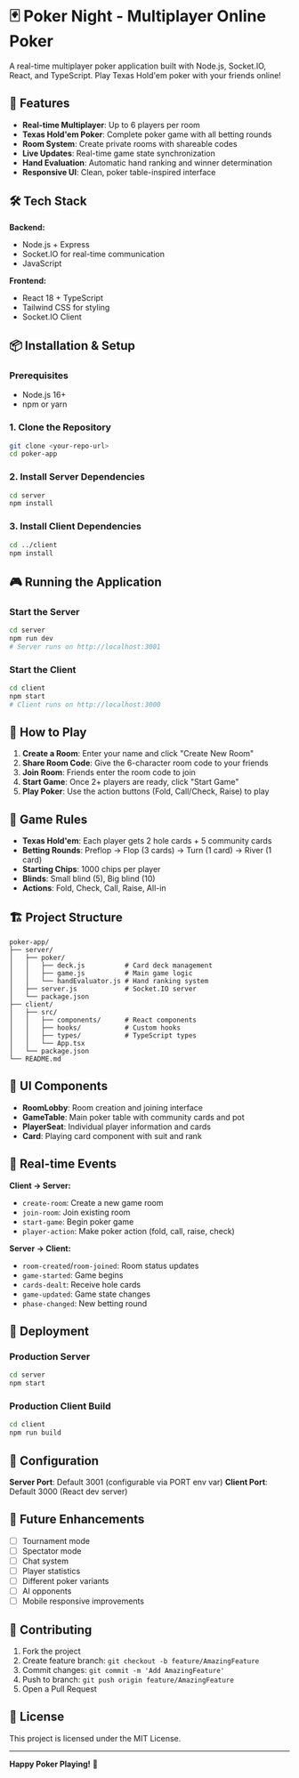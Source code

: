# 🃏 Poker Night - Multiplayer Online Poker

A real-time multiplayer poker application built with Node.js, Socket.IO, React, and TypeScript. Play Texas Hold'em poker with your friends online!

## 🚀 Features

- **Real-time Multiplayer**: Up to 6 players per room
- **Texas Hold'em Poker**: Complete poker game with all betting rounds
- **Room System**: Create private rooms with shareable codes
- **Live Updates**: Real-time game state synchronization
- **Hand Evaluation**: Automatic hand ranking and winner determination
- **Responsive UI**: Clean, poker table-inspired interface

## 🛠️ Tech Stack

**Backend:**
- Node.js + Express
- Socket.IO for real-time communication
- JavaScript

**Frontend:**
- React 18 + TypeScript
- Tailwind CSS for styling
- Socket.IO Client

## 📦 Installation & Setup

### Prerequisites
- Node.js 16+
- npm or yarn

### 1. Clone the Repository
```bash
git clone <your-repo-url>
cd poker-app
```

### 2. Install Server Dependencies
```bash
cd server
npm install
```

### 3. Install Client Dependencies
```bash
cd ../client
npm install
```

## 🎮 Running the Application

### Start the Server
```bash
cd server
npm run dev
# Server runs on http://localhost:3001
```

### Start the Client
```bash
cd client
npm start
# Client runs on http://localhost:3000
```

## 🎯 How to Play

1. **Create a Room**: Enter your name and click "Create New Room"
2. **Share Room Code**: Give the 6-character room code to your friends
3. **Join Room**: Friends enter the room code to join
4. **Start Game**: Once 2+ players are ready, click "Start Game"
5. **Play Poker**: Use the action buttons (Fold, Call/Check, Raise) to play

## 🔧 Game Rules

- **Texas Hold'em**: Each player gets 2 hole cards + 5 community cards
- **Betting Rounds**: Preflop → Flop (3 cards) → Turn (1 card) → River (1 card)
- **Starting Chips**: 1000 chips per player
- **Blinds**: Small blind (5), Big blind (10)
- **Actions**: Fold, Check, Call, Raise, All-in

## 🏗️ Project Structure

```
poker-app/
├── server/
│   ├── poker/
│   │   ├── deck.js          # Card deck management
│   │   ├── game.js          # Main game logic
│   │   └── handEvaluator.js # Hand ranking system
│   ├── server.js            # Socket.IO server
│   └── package.json
├── client/
│   ├── src/
│   │   ├── components/      # React components
│   │   ├── hooks/           # Custom hooks
│   │   ├── types/           # TypeScript types
│   │   └── App.tsx
│   └── package.json
└── README.md
```

## 🎨 UI Components

- **RoomLobby**: Room creation and joining interface
- **GameTable**: Main poker table with community cards and pot
- **PlayerSeat**: Individual player information and cards
- **Card**: Playing card component with suit and rank

## 🔄 Real-time Events

**Client → Server:**
- `create-room`: Create a new game room
- `join-room`: Join existing room
- `start-game`: Begin poker game
- `player-action`: Make poker action (fold, call, raise, check)

**Server → Client:**
- `room-created`/`room-joined`: Room status updates
- `game-started`: Game begins
- `cards-dealt`: Receive hole cards
- `game-updated`: Game state changes
- `phase-changed`: New betting round

## 🚀 Deployment

### Production Server
```bash
cd server
npm start
```

### Production Client Build
```bash
cd client
npm run build
```

## 🔧 Configuration

**Server Port**: Default 3001 (configurable via PORT env var)
**Client Port**: Default 3000 (React dev server)

## 🎯 Future Enhancements

- [ ] Tournament mode
- [ ] Spectator mode
- [ ] Chat system
- [ ] Player statistics
- [ ] Different poker variants
- [ ] AI opponents
- [ ] Mobile responsive improvements

## 🤝 Contributing

1. Fork the project
2. Create feature branch: `git checkout -b feature/AmazingFeature`
3. Commit changes: `git commit -m 'Add AmazingFeature'`
4. Push to branch: `git push origin feature/AmazingFeature`
5. Open a Pull Request

## 📄 License

This project is licensed under the MIT License.

---

**Happy Poker Playing!** 🎰